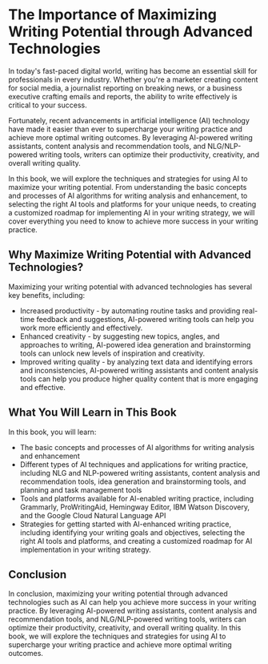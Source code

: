 The Importance of Maximizing Writing Potential through Advanced Technologies
=====================================================================================================

In today's fast-paced digital world, writing has become an essential skill for professionals in every industry. Whether you're a marketer creating content for social media, a journalist reporting on breaking news, or a business executive crafting emails and reports, the ability to write effectively is critical to your success.

Fortunately, recent advancements in artificial intelligence (AI) technology have made it easier than ever to supercharge your writing practice and achieve more optimal writing outcomes. By leveraging AI-powered writing assistants, content analysis and recommendation tools, and NLG/NLP-powered writing tools, writers can optimize their productivity, creativity, and overall writing quality.

In this book, we will explore the techniques and strategies for using AI to maximize your writing potential. From understanding the basic concepts and processes of AI algorithms for writing analysis and enhancement, to selecting the right AI tools and platforms for your unique needs, to creating a customized roadmap for implementing AI in your writing strategy, we will cover everything you need to know to achieve more success in your writing practice.

Why Maximize Writing Potential with Advanced Technologies?
----------------------------------------------------------

Maximizing your writing potential with advanced technologies has several key benefits, including:

* Increased productivity - by automating routine tasks and providing real-time feedback and suggestions, AI-powered writing tools can help you work more efficiently and effectively.
* Enhanced creativity - by suggesting new topics, angles, and approaches to writing, AI-powered idea generation and brainstorming tools can unlock new levels of inspiration and creativity.
* Improved writing quality - by analyzing text data and identifying errors and inconsistencies, AI-powered writing assistants and content analysis tools can help you produce higher quality content that is more engaging and effective.

What You Will Learn in This Book
--------------------------------

In this book, you will learn:

* The basic concepts and processes of AI algorithms for writing analysis and enhancement
* Different types of AI techniques and applications for writing practice, including NLG and NLP-powered writing assistants, content analysis and recommendation tools, idea generation and brainstorming tools, and planning and task management tools
* Tools and platforms available for AI-enabled writing practice, including Grammarly, ProWritingAid, Hemingway Editor, IBM Watson Discovery, and the Google Cloud Natural Language API
* Strategies for getting started with AI-enhanced writing practice, including identifying your writing goals and objectives, selecting the right AI tools and platforms, and creating a customized roadmap for AI implementation in your writing strategy.

Conclusion
----------

In conclusion, maximizing your writing potential through advanced technologies such as AI can help you achieve more success in your writing practice. By leveraging AI-powered writing assistants, content analysis and recommendation tools, and NLG/NLP-powered writing tools, writers can optimize their productivity, creativity, and overall writing quality. In this book, we will explore the techniques and strategies for using AI to supercharge your writing practice and achieve more optimal writing outcomes.

